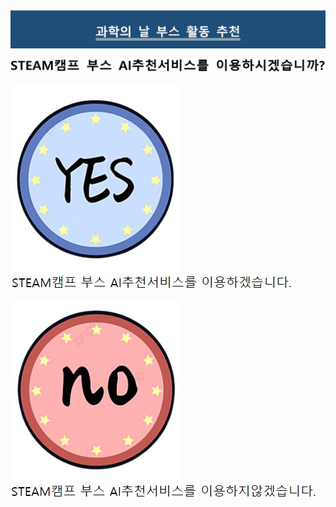 <html>
  <head>
    <meta charset="utf-8">
    <meta name="viewpoint" content="width=device-width, initial-scale=1.0">
  </head>
  <body>
    <img src="main_board.jpg" width="1519" height="">
    <P><img src="1.jpg" width="1350" height=""></p>
    <p><a href="use_Q.html" target="_blank"><img src="yes.png" width="" height=""></a><img src="1_y.jpg" width="" height=""><p>
    <p><a href="use_m.html" target="_blank"><img src="no.png" width="" height=""></a><img src="1_n.jpg" width="" height=""></p>
  </body>
  </head>
</html>
